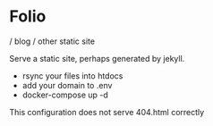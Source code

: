 # Folio
 / blog / other static site

Serve a static site, perhaps generated by jekyll.

* rsync your files into htdocs
* add your domain to .env
* docker-compose up -d

This configuration does not serve 404.html correctly